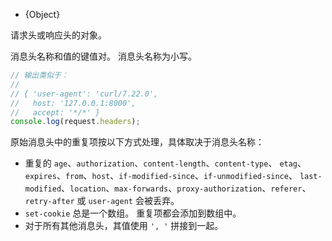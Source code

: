 <!-- YAML
added: v0.1.5
-->

* {Object}

请求头或响应头的对象。

消息头名称和值的键值对。 
消息头名称为小写。

```js
// 输出类似于：
//
// { 'user-agent': 'curl/7.22.0',
//   host: '127.0.0.1:8000',
//   accept: '*/*' }
console.log(request.headers);
```

原始消息头中的重复项按以下方式处理，具体取决于消息头名称：

* 重复的 `age`、`authorization`、`content-length`、`content-type`、
`etag`、`expires`、`from`、`host`、`if-modified-since`、`if-unmodified-since`、 
`last-modified`、`location`、`max-forwards`、`proxy-authorization`、`referer`、
`retry-after` 或 `user-agent` 会被丢弃。
* `set-cookie` 总是一个数组。 重复项都会添加到数组中。
* 对于所有其他消息头，其值使用 `', '` 拼接到一起。

